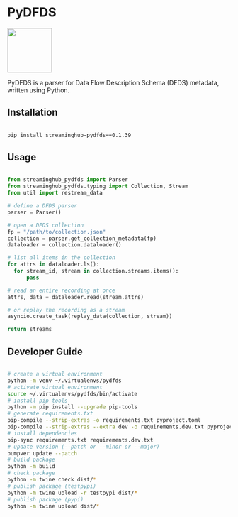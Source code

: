 # PyDFDS

<img src="https://i.imgur.com/xSieE3V.png" height="100px">

PyDFDS is a parser for Data Flow Description Schema (DFDS) metadata, written using Python.

## Installation

```bash

pip install streaminghub-pydfds==0.1.39

```

## Usage

```python

from streaminghub_pydfds import Parser
from streaminghub_pydfds.typing import Collection, Stream
from util import restream_data

# define a DFDS parser
parser = Parser()

# open a DFDS collection
fp = "/path/to/collection.json"
collection = parser.get_collection_metadata(fp)
dataloader = collection.dataloader()

# list all items in the collection
for attrs in dataloader.ls():
  for stream_id, stream in collection.streams.items():
      pass

# read an entire recording at once
attrs, data = dataloader.read(stream.attrs)

# or replay the recording as a stream
asyncio.create_task(replay_data(collection, stream))

return streams

```

## Developer Guide

```bash

# create a virtual environment
python -m venv ~/.virtualenvs/pydfds
# activate virtual environment
source ~/.virtualenvs/pydfds/bin/activate
# install pip tools
python -m pip install --upgrade pip-tools
# generate requirements.txt
pip-compile --strip-extras -o requirements.txt pyproject.toml
pip-compile --strip-extras --extra dev -o requirements.dev.txt pyproject.toml
# install dependencies
pip-sync requirements.txt requirements.dev.txt
# update version (--patch or --minor or --major)
bumpver update --patch
# build package
python -m build
# check package
python -m twine check dist/*
# publish package (testpypi)
python -m twine upload -r testpypi dist/*
# publish package (pypi)
python -m twine upload dist/*

```
